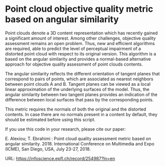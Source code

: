 # Point cloud objective quality metric based on angular similarity

Point clouds denote a 3D content representation which has recently gained a significant amount of interest. Among other challenges, objective quality assessment remains an open problem. Thus, new and efficient algorithms are required, able to predict the level of perceptual impairment of a distorted point cloud with respect to its original version. This algorithm is a based on the angular similarity and provides a normal-based alternative approach for objective quality assessment of point clouds contents.

The angular similarity reflects the different orientation of tangent planes that correspond to pairs of points, which are associated as nearest neighbors between point clouds A and B. Tangent planes can be viewed as a local linear approximation of the underlying surfaces of the model. Thus, the angular similarity between two tangent planes provides an indication of the difference between local surfaces that pass by the corresponding points. 

This metric requires the normals of both the original and the distorted contents. In case there are no normals present in a content by default, they should be estimated before using this script.


If you use this code in your research, please cite our paper:

E. Alexiou; T. Ebrahimi : Point cloud quality assessment metric based on angular similarity. 2018. International Conference on Multimedia and Expo (ICME), San Diego, USA, July 23-27, 2018.

URL: https://infoscience.epfl.ch/record/254987?ln=en
